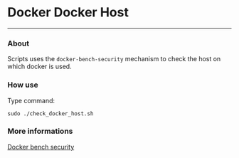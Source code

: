 # Docker Docker Host

---

### About
Scripts uses the `docker-bench-security` mechanism to check the host on which docker is used.


### How use
Type command:

`sudo ./check_docker_host.sh`

### More informations
<a href="https://github.com/docker/docker-bench-security">Docker bench security</a>